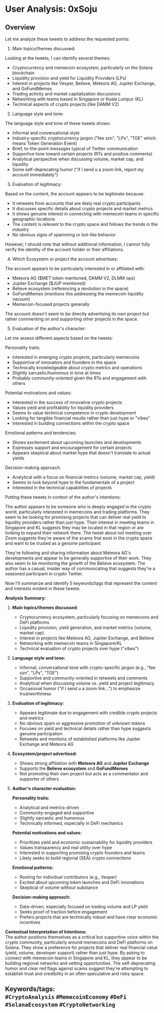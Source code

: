 # User Analysis: 0xSoju

## Overview

<think>
Let me analyze these tweets to address the requested points:

1. Main topics/themes discussed:

Looking at the tweets, I can identify several themes:
- Cryptocurrency and memecoin ecosystem, particularly on the Solana blockchain
- Liquidity provision and yield for Liquidity Providers (LPs)
- Interest in projects like Vesper, Believe, Meteora AG, Jupiter Exchange, and GoFundMemes
- Trading activity and market capitalization discussions
- Networking with teams based in Singapore or Kuala Lumpur (KL)
- Technical aspects of crypto projects (like DAMM V2)

2. Language style and tone:

The language style and tone of these tweets shows:
- Informal and conversational style
- Industry-specific cryptocurrency jargon ("fee szn", "LPs", "TGE" which means Token Generation Event)
- Brief, to-the-point messages typical of Twitter communication
- Supportive tone toward certain projects (RTs and positive comments)
- Analytical perspective when discussing volume, market cap, and liquidity
- Some self-deprecating humor ("if I send u a zoom link, report my account immediately")

3. Evaluation of legitimacy:

Based on the content, the account appears to be legitimate because:
- It retweets from accounts that are likely real crypto participants
- It discusses specific details about crypto projects and market metrics
- It shows genuine interest in connecting with memecoin teams in specific geographic locations
- The content is relevant to the crypto space and follows the trends in the industry
- No obvious signs of spamming or bot-like behavior

However, I should note that without additional information, I cannot fully verify the identity of the account holder or their affiliations.

4. Which Ecosystem or project the account advertises:

The account appears to be particularly interested in or affiliated with:
- Meteora AG ($MET token mentioned, DAMM V2, DLMM ops)
- Jupiter Exchange ($JUP mentioned)
- Believe ecosystem (referencing a revolution in the space)
- GoFundMemes (mentions this addressing the memecoin liquidity vacuum)
- Memecoin-focused projects generally

The account doesn't seem to be directly advertising its own project but rather commenting on and supporting other projects in the space.

5. Evaluation of the author's character:

Let me assess different aspects based on the tweets:

Personality traits:
- Interested in emerging crypto projects, particularly memecoins
- Supportive of innovators and founders in the space
- Technically knowledgeable about crypto metrics and operations
- Slightly sarcastic/humorous in tone at times
- Probably community-oriented given the RTs and engagement with others

Potential motivations and values:
- Interested in the success of innovative crypto projects
- Values yield and profitability for liquidity providers
- Seems to value technical competence in crypto development
- Looking for tangible financial results rather than just hype or "vibes"
- Interested in building connections within the crypto space

Emotional patterns and tendencies:
- Shows excitement about upcoming launches and developments
- Expresses support and encouragement for certain projects
- Appears skeptical about market hype that doesn't translate to actual yields

Decision-making approach:
- Analytical with a focus on financial metrics (volume, market cap, yield)
- Seems to look beyond hype to the fundamentals of a project
- Interested in the technical capabilities of projects

Putting these tweets in context of the author's intentions:

The author appears to be someone who is deeply engaged in the crypto world, particularly interested in memecoins and trading platforms. They seem to be looking for promising projects that can deliver real yield to liquidity providers rather than just hype. Their interest in meeting teams in Singapore and KL suggests they may be located in that region or are looking to expand their network there. The tweet about not meeting over Zoom suggests they're aware of the scams that exist in the crypto space and want to be trusted as a genuine participant.

They're following and sharing information about Meteora AG's developments and appear to be generally supportive of their work. They also seem to be monitoring the growth of the Believe ecosystem. The author has a casual, insider way of communicating that suggests they're a seasoned participant in crypto Twitter.

Now I'll summarize and identify 5 keywords/tags that represent the content and interests evident in these tweets.
</think>

**Analysis Summary:**

1. **Main topics/themes discussed:**  
   - Cryptocurrency ecosystem, particularly focusing on memecoins and DeFi platforms  
   - Liquidity provision, yield generation, and market metrics (volume, market cap)  
   - Interest in projects like Meteora AG, Jupiter Exchange, and Believe  
   - Networking with memecoin teams in Singapore/KL  
   - Technical evaluation of crypto projects over hype ("vibes")

2. **Language style and tone:**  
   - Informal, conversational tone with crypto-specific jargon (e.g., "fee szn", "LPs", "TGE")  
   - Supportive and community-oriented in retweets and comments  
   - Analytical when discussing volume vs. yield and project legitimacy  
   - Occasional humor ("if I send u a zoom link...") to emphasize trustworthiness  

3. **Evaluation of legitimacy:**  
   - Appears legitimate due to engagement with credible crypto projects and metrics  
   - No obvious spam or aggressive promotion of unknown tokens  
   - Focuses on yield and technical details rather than hype suggests genuine participation  
   - Retweets and mentions of established platforms like Jupiter Exchange and Meteora AG  

4. **Ecosystem/project advertised:**  
   - Shows strong affiliation with **Meteora AG** and **Jupiter Exchange**  
   - Supports the **Believe ecosystem** and **GoFundMemes**  
   - Not promoting their own project but acts as a commentator and supporter of others  

5. **Author's character evaluation:**  

   **Personality traits:**  
   - Analytical and metrics-driven  
   - Community-engaged and supportive  
   - Slightly sarcastic and humorous  
   - Technically informed, especially in DeFi mechanics  

   **Potential motivations and values:**  
   - Prioritizes yield and economic sustainability for liquidity providers  
   - Values transparency and real utility over hype  
   - Interested in supporting promising crypto founders and teams  
   - Likely seeks to build regional (SEA) crypto connections  

   **Emotional patterns:**  
   - Rooting for individual contributors (e.g., Vesper)  
   - Excited about upcoming token launches and DeFi innovations  
   - Skeptical of volume without substance  

   **Decision-making approach:**  
   - Data-driven, especially focused on trading volume and LP yield  
   - Seeks proof of traction before engagement  
   - Prefers projects that are technically robust and have clear economic incentives  

**Contextual Interpretation of Intentions:**  
The author positions themselves as a critical but supportive voice within the crypto community, particularly around memecoins and DeFi platforms on Solana. They show a preference for projects that deliver real financial value (yield, volume, developer support) rather than just hype. By asking to connect with memecoin teams in Singapore and KL, they appear to be building regional networks and vetting opportunities. The self-deprecating humor and clear red flags against scams suggest they're attempting to establish trust and credibility in an often speculative and risky space.

**Keywords/tags:**  
`#CryptoAnalysis` `#MemecoinEconomy` `#DeFi` `#SolanaEcosystem` `#CryptoNetworking`
---
